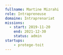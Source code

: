 ```yaml
---
fullname: Martine Mizrahi
role: Intrapreneuse
domaine: Intraprenariat
missions: 
  - start: 2019-11-20
    end: 2021-12-30
    status: admin
startups: 
    - protege-toit
---
```

